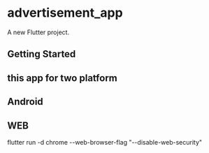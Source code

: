 # advertisement_app

A new Flutter project.

## Getting Started

## this app for two platform
## Android
## WEB


flutter run -d chrome --web-browser-flag "--disable-web-security"